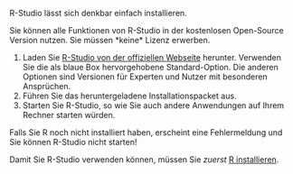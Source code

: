 R-Studio lässt sich denkbar einfach installieren. 

<p class="alert alert-success">Sie können alle Funktionen von R-Studio in der kostenlosen Open-Source Version nutzen. Sie müssen *keine* Lizenz erwerben. </p>

1. Laden Sie [R-Studio von der offiziellen Webseite](https://rstudio.com/products/rstudio/download/#download) herunter. Verwenden Sie die als blaue Box hervorgehobene Standard-Option. Die anderen Optionen sind Versionen für Experten und Nutzer mit besonderen Ansprüchen. 
2. Führen Sie das heruntergeladene Installationspacket aus. 
3. Starten Sie R-Studio, so wie Sie auch andere Anwendungen auf Ihrem Rechner starten würden. 

<p class="alert alert-danger">Falls Sie R noch nicht installiert haben, erscheint eine Fehlermeldung und Sie können R-Studio nicht starten! </p>

Damit Sie R-Studio verwenden können, müssen Sie *zuerst* [R installieren](0_voraussetzungen).